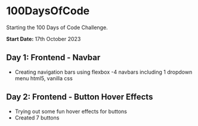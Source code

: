 # 100DaysOfCode

Starting the 100 Days of Code Challenge.

**Start Date:** 17th October 2023

## Day 1: Frontend - Navbar
- Creating navigation bars using flexbox
-4 navbars including 1 dropdown menu
    html5, vanilla css

## Day 2: Frontend - Button Hover Effects
- Trying out some fun hover effects for buttons
- Created 7 buttons